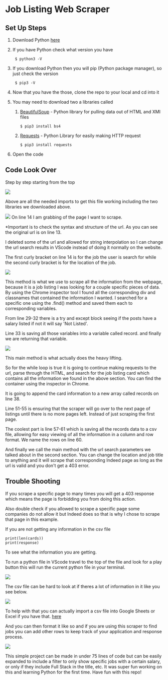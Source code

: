# Job Listing Web Scraper 

## Set Up Steps 
1. Download Python [here](https://www.python.org/downloads/)
2. If you have Python check what version you have

        $ python3 -V
3. If you download Python then you will pip (Python package manager), so just check the version

        $ pip3 -V
4. Now that you have the those, clone the repo to your local and cd into it
5. You may need to download two a libraries called 
    1. [BeautifulSoup](https://www.crummy.com/software/BeautifulSoup/bs4/doc/) - Python library for pulling data out of HTML and XMl files 
    
        `$ pip3 install bs4`

    2. [Requests](https://pypi.org/project/requests/) - Python Library for easily making HTTP request 
    
        `$ pip3 install requests`
6. Open the code

## Code Look Over
Step by step starting from the top 

<img src="images/Screen Shot 2022-07-27 at 11.00.24 AM.png">

Above are all the needed imports to get this file working including the two libraries we downloaded above. 

<img src="images/Screen Shot 2022-07-27 at 11.06.12 AM.png">
On line 14 I am grabbing of the page I want to scrape.

*Important is to check the syntax and structure of the url. As you can see the original url is on line 13. 

I deleted some of the url and allowed for string interpolation so I can change the url search results in VScode instead of doing it normally on the website. 

The first curly bracket on line 14 is for the job the user is search for while the second curly bracket is for the location of the job. 

<img src='images/Screen Shot 2022-07-27 at 11.01.00 AM.png'/>

This method is what we use to scrape all the information from the webpage, because it is a job listing I was looking for a couple specific pieces of data. By using the Chrome inspector tool I found all the corresponding div and classnames that contained the information I wanted. I searched for a specific one using the .find() method and saved them each to corresponding variables.

From line 29-32 there is a try and except block seeing if the posts have a salary listed if not it will say 'Not Listed'. 

Line 33 is saving all those variables into a variable called record. and finally we are returning that variable.

<img src='images/Screen Shot 2022-07-27 at 11.01.19 AM.png'/>

This main method is what actually does the heavy lifting. 

So for the while loop is true it is going to continue making requests to the url, parse through the HTML, and search for the job listing card which contains all the information we found in the above section. You can find the container using the inspector in Chrome. 

It is going to append the card information to a new array called records on line 38.

Line 51-55 is ensuring that the scraper will go over to the next page of listings until there is no more pages left. Instead of just scraping the first page.

The coolest part is line 57-61 which is saving all the records data to a csv file, allowing for easy viewing of all the information in a column and row format. We name the rows on line 60. 

And finally we call the main method with the url search parameters we talked about in the second section. You can change the location and job title to anything and it will scrape that corresponding Indeed page as long as the url is valid and you don't get a 403 error. 

## Trouble Shooting

If you scrape a specific page to many times you will get a 403 response which means the page is forbidding you from doing this action. 

Also double check if you allowed to scrape a specific page some companies do not allow it but Indeed does so that is why I chose to scrape that page in this example. 

If you are not getting any information in the csv file   

    print(len(cards))
    print(response)

To see what the information you are getting. 

To run a python file in VScode travel to the top of the file and look for a play button this will run the current python file in your terminal. 

<img src='images/Screen Shot 2022-07-27 at 11.29.10 AM.png'/>

The csv file can be hard to look at if theres a lot of information in it like you see below. 

<img src='images/Screen Shot 2022-07-27 at 11.31.15 AM.png'/>

To help with that you can actually import a csv file into Google Sheets or Excel if you have that. [here](https://support.google.com/docs/answer/40608?hl=en&co=GENIE.Platform%3DDesktop) 

And you can then format it like so and if you are using this scraper to find jobs you can add other rows to keep track of your application and response process. 

<img src='images/Screen Shot 2022-07-27 at 11.37.42 AM.png'/>

This simple project can be made in under 75 lines of code but can be easily expanded to include a filter to only show specific jobs with a certain salary, or only if they include Full Stack in the title, etc. It was super fun working on this and learning Python for the first time. Have fun with this repo!